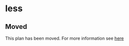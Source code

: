 # less

## Moved

This plan has been moved. For more information see [here](https://github.com/habitat-sh/core-plans#additional-plans)
